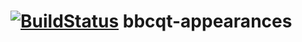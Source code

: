 [![BuildStatus](https://secure.travis-ci.org/tolien/bbcqt-appearances.png)](http://travis-ci.org/tolien/bbcqt-appearances)
bbcqt-appearances
============
